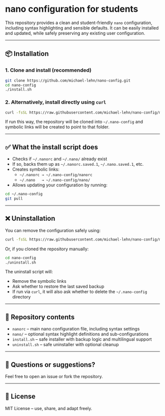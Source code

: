 # nano configuration for students

This repository provides a clean and student-friendly `nano` configuration,
including syntax highlighting and sensible defaults. It can be easily installed
and updated, while safely preserving any existing user configuration.

---

## 📦 Installation

### 1. Clone and install (recommended)

```bash
git clone https://github.com/michael-lehn/nano-config.git
cd nano-config
./install.sh
```

### 2. Alternatively, install directly using `curl`

```bash
curl -fsSL https://raw.githubusercontent.com/michael-lehn/nano-config/main/install.sh | bash
```

If run this way, the repository will be cloned into `~/.nano-config` and
symbolic links will be created to point to that folder.

---

## ✅ What the install script does

- Checks if `~/.nanorc` and `~/.nano/` already exist
- If so, backs them up as `~/.nanorc.saved.1`, `~/.nano.saved.1`, etc.
- Creates symbolic links:
  - `~/.nanorc → ~/.nano-config/nanorc`
  - `~/.nano   → ~/.nano-config/nano/`
- Allows updating your configuration by running:

```bash
cd ~/.nano-config
git pull
```

---

## ❌ Uninstallation

You can remove the configuration safely using:

```bash
curl -fsSL https://raw.githubusercontent.com/michael-lehn/nano-config/main/uninstall.sh | bash
```

Or, if you cloned the repository manually:

```bash
cd nano-config
./uninstall.sh
```

The uninstall script will:

- Remove the symbolic links
- Ask whether to restore the last saved backup
- If run via `curl`, it will also ask whether to delete the `~/.nano-config`
  directory

---

## 📁 Repository contents

- `nanorc` – main nano configuration file, including syntax settings
- `nano/` – optional syntax highlight definitions and sub-configurations
- `install.sh` – safe installer with backup logic and multilingual support
- `uninstall.sh` – safe uninstaller with optional cleanup

---

## 💬 Questions or suggestions?

Feel free to open an issue or fork the repository.

---

## 📜 License

MIT License – use, share, and adapt freely.

